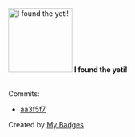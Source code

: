 <img src="https://my-badges.github.io/my-badges/yeti.png" alt="I found the yeti!" title="I found the yeti!" width="128">
<strong>I found the yeti!</strong>
<br><br>

Commits:

- <a href="https://github.com/andrewjswan/mediaportal-myvideo-importer/commit/aa3f5f7cbae9afa639abd3dc3c54db8990419096">aa3f5f7</a>


Created by <a href="https://github.com/my-badges/my-badges">My Badges</a>
